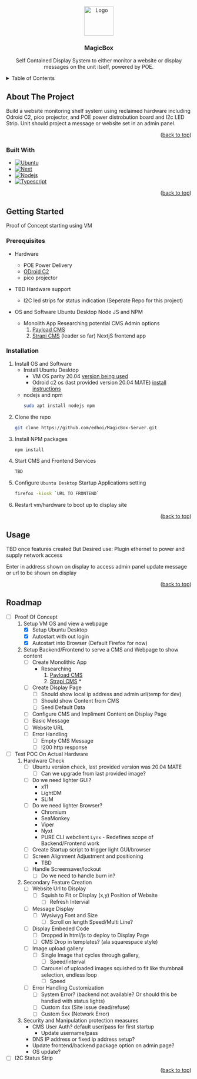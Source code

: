 <a name="readme-top"></a>
<!-- PROJECT SHIELDS -->
<!--
*** I'm using markdown "reference style" links for readability.
*** Reference links are enclosed in brackets [ ] instead of parentheses ( ).
*** See the bottom of this document for the declaration of the reference variables
*** for contributors-url, forks-url, etc. This is an optional, concise syntax you may use.
*** https://www.markdownguide.org/basic-syntax/#reference-style-links
[![Contributors][contributors-shield]][contributors-url]
[![Forks][forks-shield]][forks-url]
[![Stargazers][stars-shield]][stars-url]
[![Issues][issues-shield]][issues-url]
[![MIT License][license-shield]][license-url]
[![LinkedIn][linkedin-shield]][linkedin-url]
-->


<!-- PROJECT LOGO -->
<br />
<div align="center">
  <a href="https://github.com/github_username/repo_name">
    <img src="images/logo.png" alt="Logo" width="80" height="80">
  </a>

<h3 align="center">MagicBox</h3>

  <p align="center">
    Self Contained Display System to either monitor a website or display messages on the unit itself, powered by POE.
    <br />
    <!--<a href="https://github.com/github_username/repo_name"><strong>Explore the docs »</strong></a>
    <br />
    <br />
    <a href="https://github.com/github_username/repo_name">View Demo</a>
    ·
    <a href="https://github.com/github_username/repo_name/issues">Report Bug</a>
    ·
    <a href="https://github.com/github_username/repo_name/issues">Request Feature</a>-->
  </p>
</div>



<!-- TABLE OF CONTENTS -->
<details>
  <summary>Table of Contents</summary>
  <ol>
    <li>
      <a href="#about-the-project">About The Project</a>
      <ul>
        <li><a href="#built-with">Built With</a></li>
      </ul>
    </li>
    <li>
      <a href="#getting-started">Getting Started</a>
      <ul>
        <li><a href="#prerequisites">Prerequisites</a></li>
        <li><a href="#installation">Installation</a></li>
      </ul>
    </li>
    <li><a href="#usage">Usage</a></li>
    <li><a href="#roadmap">Roadmap</a></li>
    <!--<li><a href="#contributing">Contributing</a></li>
    <li><a href="#license">License</a></li>
    <li><a href="#contact">Contact</a></li>
    <li><a href="#acknowledgments">Acknowledgments</a></li>-->
  </ol>
</details>



<!-- ABOUT THE PROJECT -->
## About The Project

<!--[![Product Name Screen Shot][product-screenshot]](https://example.com)-->

Build a website monitoring shelf system using reclaimed hardware including Odroid C2, pico projector, and POE power distrobution board and I2c LED Strip. Unit should project a message or website set in an admin panel.

<!-- Git Specific 
`github_username`, `repo_name`, `twitter_handle`, `linkedin_username`, `email_client`, `email`, `project_title`, `project_description`
-->
<p align="right">(<a href="#readme-top">back to top</a>)</p>



### Built With

* [![Ubuntu][Ubuntu.os]][Ubuntu.com]
* [![Next][Next.js]][Next-url]
* [![Nodejs][Node.js]][Nodejs-url]
* [![Typescript]][Typescript-url]

<p align="right">(<a href="#readme-top">back to top</a>)</p>



<!-- GETTING STARTED -->
## Getting Started

Proof of Concept starting using VM 

### Prerequisites

* Hardware
  - POE Power Delivery
  - [ODroid C2][OdroidC2-URL]
  - pico projector 

* TBD Hardware support
  - I2C led strips for status indication (Seperate Repo for this project)

* OS and Software
  Ubuntu Desktop
  Node JS and NPM
  * Monolith App
    Researching potential CMS Admin options 
    1. [Payload CMS][Payload-URL]
    2. [Strapi CMS][Strapi-URL] (leader so far)
    NextjS frontend app

### Installation

1. Install OS and Software
   * Install Ubuntu Desktop
     - VM OS parity 20.04 [version being used](https://ubuntu.com/download/alternative-downloads) 
     - Odroid c2 os (last provided version 20.04 MATE) [install instructions](https://wiki.odroid.com/getting_started/os_installation_guide)
   * nodejs and npm
      ```sh
      sudo apt install nodejs npm
      ```
2. Clone the repo
   ```sh
   git clone https://github.com/edhoi/MagicBox-Server.git
   ```
3. Install NPM packages
   ```sh
   npm install
   ```
4. Start CMS and Frontend Services 
   ``` sh
   TBD
   ```
5. Configure `Ubuntu Desktop`
    Startup Applications setting
   ```sh
   firefox -kiosk `URL TO FRONTEND`
   ```
6. Restart vm/hardware to boot up to display site

<p align="right">(<a href="#readme-top">back to top</a>)</p>



<!-- USAGE EXAMPLES -->
## Usage

TBD once features created
But Desired use:
Plugin ethernet to power and supply network access

Enter in address shown on display to access admin panel
update message or url to be shown on display 



<p align="right">(<a href="#readme-top">back to top</a>)</p>



<!-- ROADMAP -->
## Roadmap

- [ ] Proof Of Concept
  1. Setup VM OS and view a webpage
     - [x] Setup Ubuntu Desktop
     - [x] Autostart with out login
     - [x] Autostart into Browser (Default Firefox for now)

  2. Setup Backend/Frontend to serve a CMS and Webpage to show content
     - [ ] Create Monolithic App
       - Researching
         1. [Payload CMS][Payload-URL]
         2. [Strapi CMS][Strapi-URL] *
     - [ ] Create Display Page 
       - [ ] Should show local ip address and admin url(temp for dev)
       - [ ] Should show Content from CMS
       - [ ] Seed Default Data
     - [ ] Configure CMS and Impliment Content on Display Page
      - [ ] Basic Message
      - [ ] Website URL 
     - [ ] Error Handling 
       - [ ] Empty CMS Message
       - [ ] !200 http response

- [ ] Test POC On Actual Hardware
  1. Hardware Check
     - [ ] Ubuntu version check, last provided version was 20.04 MATE
        - [ ] Can we upgrade from last provided image?
     - [ ] Do we need lighter GUI?
       - x11
       - LightDM
       - SLiM
     - [ ] Do we need lighter Browser?
       - Chromium
       - SeaMonkey
       - Viper
       - Nyxt
       - PURE CLI webclient `Lynx` - Redefines scope of Backend/Frontend work
     - [ ] Create Startup script to trigger light GUI/browser
     - [ ] Screen Alignment Adjustment and positioning
       - TBD
     - [ ] Handle Screensaver/lockout
       - [ ] Do we need to handle burn in?
  2. Secondary Feature Creation
     - [ ] Website Url to Display
       - [ ] Squish to Fit or Display (x,y) Position of Website
         - [ ] Refresh Intervial
     - [ ] Message Display
       - [ ] Wysiwyg Font and Size
         - [ ] Scroll on length Speed/Multi Line?
     - [ ] Display Embeded Code
       - [ ] Dropped in html/js to deploy to Display Page
       - [ ] CMS Drop in templates? (ala squarespace style)
     - [ ] Image upload gallery
       - [ ] Single Image that cycles through gallery,
         - [ ] Speed/interval
       - [ ] Carousel of uploaded images squished to fit like thumbnail selection, endless loop
         - [ ] Speed 
     - [ ] Error Handling Customization
       - [ ] System Error? (backend not available? Or should this be handled with status lights)
       - [ ] Custom 4xx (Site issue dead/refuse)
       - [ ] Custom 5xx (Network Error)
  3. Security and Manipulation protection measures
     - CMS User Auth? default user/pass for first startup
        - Update username/pass
     - DNS IP address or fixed ip address setup?
     - Update frontend/backend package option on admin page?
     - OS update? 
- [ ] I2C Status Strip

<!-- See the [open issues](https://github.com/github_username/repo_name/issues) for a full list of proposed features (and known issues). -->

<p align="right">(<a href="#readme-top">back to top</a>)</p>



<!-- CONTRIBUTING 
## Contributing

Contributions are what make the open source community such an amazing place to learn, inspire, and create. Any contributions you make are **greatly appreciated**.

If you have a suggestion that would make this better, please fork the repo and create a pull request. You can also simply open an issue with the tag "enhancement".
Don't forget to give the project a star! Thanks again!

1. Fork the Project
2. Create your Feature Branch (`git checkout -b feature/AmazingFeature`)
3. Commit your Changes (`git commit -m 'Add some AmazingFeature'`)
4. Push to the Branch (`git push origin feature/AmazingFeature`)
5. Open a Pull Request

<p align="right">(<a href="#readme-top">back to top</a>)</p>

-->

<!-- LICENSE 
## License

Distributed under the MIT License. See `LICENSE.txt` for more information.

<p align="right">(<a href="#readme-top">back to top</a>)</p>
-->


<!-- CONTACT
## Contact

Your Name - [@twitter_handle](https://twitter.com/twitter_handle) - email@email_client.com

Project Link: [https://github.com/github_username/repo_name](https://github.com/github_username/repo_name)

<p align="right">(<a href="#readme-top">back to top</a>)</p>

 -->

<!-- ACKNOWLEDGMENTS
## Acknowledgments

* []()
* []()
* []()

<p align="right">(<a href="#readme-top">back to top</a>)</p>

 -->

<!-- MARKDOWN LINKS & IMAGES -->
<!-- https://www.markdownguide.org/basic-syntax/#reference-style-links -->
[contributors-shield]: https://img.shields.io/github/contributors/github_username/repo_name.svg?style=for-the-badge
[contributors-url]: https://github.com/github_username/repo_name/graphs/contributors
[forks-shield]: https://img.shields.io/github/forks/github_username/repo_name.svg?style=for-the-badge
[forks-url]: https://github.com/github_username/repo_name/network/members
[stars-shield]: https://img.shields.io/github/stars/github_username/repo_name.svg?style=for-the-badge
[stars-url]: https://github.com/github_username/repo_name/stargazers
[issues-shield]: https://img.shields.io/github/issues/github_username/repo_name.svg?style=for-the-badge
[issues-url]: https://github.com/github_username/repo_name/issues
[license-shield]: https://img.shields.io/github/license/github_username/repo_name.svg?style=for-the-badge
[license-url]: https://github.com/github_username/repo_name/blob/master/LICENSE.txt
[linkedin-shield]: https://img.shields.io/badge/-LinkedIn-black.svg?style=for-the-badge&logo=linkedin&colorB=555
[linkedin-url]: https://linkedin.com/in/linkedin_username
[product-screenshot]: images/screenshot.png

[Next.js]: https://img.shields.io/badge/next.js-000000?style=for-the-badge&logo=nextdotjs&logoColor=white
[Next-url]: https://nextjs.org/
[Ubuntu.os]: https://img.shields.io/badge/Ubuntu-E95420?style=for-the-badge&logo=ubuntu&logoColor=white
[Ubuntu.com]: https://ubuntu.com/
[Node.js]: https://img.shields.io/badge/Node.js-43853D?style=for-the-badge&logo=node.js&logoColor=white
[Nodejs-url]: https://nodejs.org/en
[OdroidC2-url]: https://wiki.odroid.com/odroid-c2/odroid-c2
[Payload-url]: https://watch-learn.com/payload-cms/payload-and-next-js-with-local-api
[Strapi-url]: https://strapi.io/features
[Typescript]: https://img.shields.io/badge/TypeScript-007ACC?style=for-the-badge&logo=typescript&logoColor=white
[Typescript-url]: https://www.typescriptlang.org/